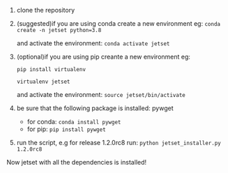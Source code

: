 1) clone the repository

2) (suggested)if you are using conda create a new environment eg:  `conda create -n jetset python=3.8`
   
   and activate the environment: `conda activate jetset`

3) (optional)if you are using pip creante a new environment eg: 
    
   `pip install virtualenv`

    `virtualenv jetset`
   
    and activate the environment: `source jetset/bin/activate`
   

4) be sure that the following package is installed: pywget 
   - for conda: `conda install pywget`
   - for pip: `pip install pywget`
  
5) run the script, e.g for release 1.2.0rc8 run: 
   `python jetset_installer.py 1.2.0rc8`

Now jetset with all the dependencies is installed!
